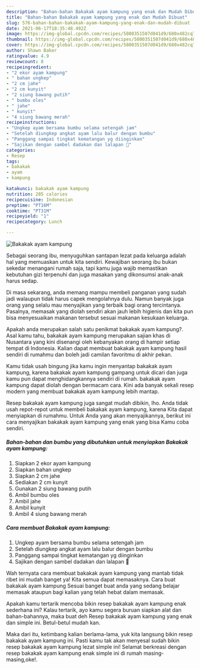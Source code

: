```yaml
---
description: "Bahan-bahan Bakakak ayam kampung yang enak dan Mudah Dibuat"
title: "Bahan-bahan Bakakak ayam kampung yang enak dan Mudah Dibuat"
slug: 576-bahan-bahan-bakakak-ayam-kampung-yang-enak-dan-mudah-dibuat
date: 2021-06-17T18:35:48.492Z
image: https://img-global.cpcdn.com/recipes/5800351507d041d9/680x482cq70/bakakak-ayam-kampung-foto-resep-utama.jpg
thumbnail: https://img-global.cpcdn.com/recipes/5800351507d041d9/680x482cq70/bakakak-ayam-kampung-foto-resep-utama.jpg
cover: https://img-global.cpcdn.com/recipes/5800351507d041d9/680x482cq70/bakakak-ayam-kampung-foto-resep-utama.jpg
author: Shawn Baker
ratingvalue: 4.9
reviewcount: 8
recipeingredient:
- "2 ekor ayam kampung"
- " bahan ungkep"
- "2 cm jahe"
- "2 cm kunyit"
- "2 siung bawang putih"
- " bumbu oles"
- " jahe"
- " kunyit"
- "4 siung bawang merah"
recipeinstructions:
- "Ungkep ayam bersama bumbu selama setengah jam"
- "Setelah diungkep angkat ayam lalu balur dengan bumbu"
- "Panggang sampai tingkat kematangan yg diinginkan"
- "Sajikan dengan sambel dadakan dan lalapan 🤤"
categories:
- Resep
tags:
- bakakak
- ayam
- kampung

katakunci: bakakak ayam kampung 
nutrition: 285 calories
recipecuisine: Indonesian
preptime: "PT16M"
cooktime: "PT31M"
recipeyield: "1"
recipecategory: Lunch

---
```



![Bakakak ayam kampung](https://img-global.cpcdn.com/recipes/5800351507d041d9/680x482cq70/bakakak-ayam-kampung-foto-resep-utama.jpg)

Sebagai seorang ibu, menyuguhkan santapan lezat pada keluarga adalah hal yang memuaskan untuk kita sendiri. Kewajiban seorang ibu bukan sekedar menangani rumah saja, tapi kamu juga wajib memastikan kebutuhan gizi terpenuhi dan juga masakan yang dikonsumsi anak-anak harus sedap.

Di masa  sekarang, anda memang mampu membeli panganan yang sudah jadi walaupun tidak harus capek mengolahnya dulu. Namun banyak juga orang yang selalu mau menyajikan yang terbaik bagi orang tercintanya. Pasalnya, memasak yang diolah sendiri akan jauh lebih higienis dan kita pun bisa menyesuaikan makanan tersebut sesuai makanan kesukaan keluarga. 



Apakah anda merupakan salah satu penikmat bakakak ayam kampung?. Asal kamu tahu, bakakak ayam kampung merupakan sajian khas di Nusantara yang kini disenangi oleh kebanyakan orang di hampir setiap tempat di Indonesia. Kalian dapat membuat bakakak ayam kampung hasil sendiri di rumahmu dan boleh jadi camilan favoritmu di akhir pekan.

Kamu tidak usah bingung jika kamu ingin menyantap bakakak ayam kampung, karena bakakak ayam kampung gampang untuk dicari dan juga kamu pun dapat menghidangkannya sendiri di rumah. bakakak ayam kampung dapat diolah dengan bermacam cara. Kini ada banyak sekali resep modern yang membuat bakakak ayam kampung lebih mantap.

Resep bakakak ayam kampung juga sangat mudah dibikin, lho. Anda tidak usah repot-repot untuk membeli bakakak ayam kampung, karena Kita dapat menyiapkan di rumahmu. Untuk Anda yang akan menyajikannya, berikut ini cara menyajikan bakakak ayam kampung yang enak yang bisa Kamu coba sendiri.

<!--inarticleads1-->

##### Bahan-bahan dan bumbu yang dibutuhkan untuk menyiapkan Bakakak ayam kampung:

1. Siapkan 2 ekor ayam kampung
1. Siapkan  bahan ungkep
1. Siapkan 2 cm jahe
1. Sediakan 2 cm kunyit
1. Gunakan 2 siung bawang putih
1. Ambil  bumbu oles
1. Ambil  jahe
1. Ambil  kunyit
1. Ambil 4 siung bawang merah




<!--inarticleads2-->

##### Cara membuat Bakakak ayam kampung:

1. Ungkep ayam bersama bumbu selama setengah jam
1. Setelah diungkep angkat ayam lalu balur dengan bumbu
1. Panggang sampai tingkat kematangan yg diinginkan
1. Sajikan dengan sambel dadakan dan lalapan 🤤




Wah ternyata cara membuat bakakak ayam kampung yang mantab tidak ribet ini mudah banget ya! Kita semua dapat memasaknya. Cara buat bakakak ayam kampung Sesuai banget buat anda yang sedang belajar memasak ataupun bagi kalian yang telah hebat dalam memasak.

Apakah kamu tertarik mencoba bikin resep bakakak ayam kampung enak sederhana ini? Kalau tertarik, ayo kamu segera buruan siapkan alat dan bahan-bahannya, maka buat deh Resep bakakak ayam kampung yang enak dan simple ini. Betul-betul mudah kan. 

Maka dari itu, ketimbang kalian berlama-lama, yuk kita langsung bikin resep bakakak ayam kampung ini. Pasti kamu tak akan menyesal sudah bikin resep bakakak ayam kampung lezat simple ini! Selamat berkreasi dengan resep bakakak ayam kampung enak simple ini di rumah masing-masing,oke!.

